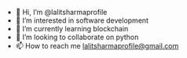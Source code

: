 - 👋 Hi, I’m @lalitsharmaprofile
- 👀 I’m interested in software development
- 🌱 I’m currently learning blockchain
- 💞️ I’m looking to collaborate on python
- 📫 How to reach me lalitsharmaprofile@gmail.com

<!---
lalitsharmaprofile/lalitsharmaprofile is a ✨ special ✨ repository because its `README.md` (this file) appears on your GitHub profile.
You can click the Preview link to take a look at your changes.
--->
